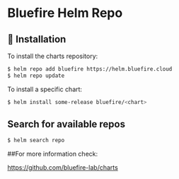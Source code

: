 Bluefire Helm Repo
====================

## 🚀 Installation

To install the charts repository:

```bash
$ helm repo add bluefire https://helm.bluefire.cloud
$ helm repo update
```

To install a specific chart:

```bash
$ helm install some-release bluefire/<chart>
```

## Search for available repos

```bash
$ helm search repo
```

##For more information check:

https://github.com/bluefire-lab/charts
